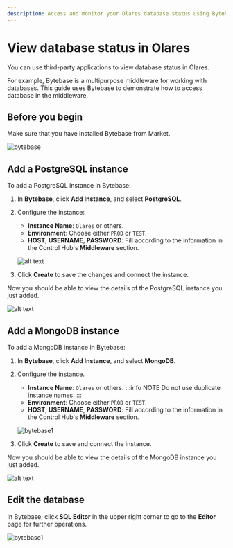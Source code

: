 ```yaml
---
description: Access and monitor your Olares database status using Bytebase, managing PostgreSQL and MongoDB instances with detailed configuration guidance.
---
```

# View database status in Olares
You can use third-party applications to view database status in Olares.

For example, Bytebase is a multipurpose middleware for working with databases. This guide uses Bytebase to demonstrate how to access database in the middleware.

## Before you begin
Make sure that you have installed Bytebase from Market.

![bytebase](/images/how-to/olares/controlhub/middleware/07.jpg#bordered)

## Add a PostgreSQL instance

To add a PostgreSQL instance in Bytebase:

1. In **Bytebase**, click **Add Instance**, and select **PostgreSQL**.
2. Configure the instance:
    - **Instance Name**: `Olares` or others.
    - **Environment**: Choose either `PROD` or `TEST`.
    - **HOST**, **USERNAME**, **PASSWORD**: Fill according to the information in the Control Hub's **Middleware** section.

   ![alt text](/images/how-to/olares/controlhub/middleware/09.jpg#bordered)

3. Click **Create** to save the changes and connect the instance.

Now you should be able to view the details of the PostgreSQL instance you just added.

![alt text](/images/how-to/olares/controlhub/middleware/10.jpg#bordered)

## Add a MongoDB instance
To add a MongoDB instance in Bytebase:

1. In **Bytebase**, click **Add Instance**, and select **MongoDB**.
2. Configure the instance.
   - **Instance Name**: `Olares` or others.
   :::info NOTE
   Do not use duplicate instance names.
   :::
   - **Environment**: Choose either `PROD` or `TEST`.
   - **HOST**, **USERNAME**, **PASSWORD**: Fill according to the information in the Control Hub's **Middleware** section.

   ![bytebase1](/images/how-to/olares/controlhub/middleware/11.jpg#bordered)

3. Click **Create** to save and connect the instance.

Now you should be able to view the details of the MongoDB instance you just added.

![alt text](/images/how-to/olares/controlhub/middleware/12.jpg#bordered)

## Edit the database

In Bytebase, click **SQL Editor** in the upper right corner to go to the **Editor** page for further operations.

![bytebase1](/images/how-to/olares/controlhub/middleware/13.jpg#bordered)


